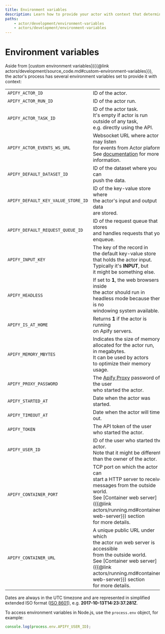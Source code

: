 ```yaml
---
title: Environment variables
description: Learn how to provide your actor with context that determines its behavior.
paths:
    - actor/development/environment-variables
    - actors/development/environment-variables
---
```


# [](#environment-variables) Environment variables

Aside from [custom environment variables]({{@link actors/development/source_code.md#custom-environment-variables}}), the actor's process has several environment variables set to provide it with context:

|||
|--- |--- |
|`APIFY_ACTOR_ID`|ID of the actor.|
|`APIFY_ACTOR_RUN_ID`|ID of the actor run.|
|`APIFY_ACTOR_TASK_ID`|ID of the actor task. <br/>It's empty if actor is run outside of any task, <br/>e.g. directly using the API.|
|`APIFY_ACTOR_EVENTS_WS_URL`|Websocket URL where actor may listen <br/>for events from Actor plaform. <br/>See [documentation](https://sdk.apify.com/docs/api/apify#apifyevents) for more information.|
|`APIFY_DEFAULT_DATASET_ID`|ID of the dataset where you can <br/>push the data.|
|`APIFY_DEFAULT_KEY_VALUE_STORE_ID`|ID of the key-value store where <br/>the actor's input and output data <br/>are stored.|
|`APIFY_DEFAULT_REQUEST_QUEUE_ID`|ID of the request queue that stores <br/>and handles requests that you enqueue.|
|`APIFY_INPUT_KEY`|The key of the record in <br/>the default key-value store <br/>that holds the actor input. <br/>Typically it's **INPUT**, but <br/>it might be something else.|
|`APIFY_HEADLESS`|If set to **1**, the web browsers inside <br/>the actor should run in <br/>headless mode because there is no <br/>windowing system available.|
|`APIFY_IS_AT_HOME`|Returns **1** if the actor is running <br/>on Apify servers.|
|`APIFY_MEMORY_MBYTES`|Indicates the size of memory <br/>allocated for the actor run, <br/>in megabytes. <br/>It can be used by actors <br/>to optimize their memory usage.|
|`APIFY_PROXY_PASSWORD`|The [Apify Proxy](/docs/proxy) password of the user <br/>who started the actor.|
|`APIFY_STARTED_AT`|Date when the actor was started.|
|`APIFY_TIMEOUT_AT`|Date when the actor will time out.|
|`APIFY_TOKEN`|The API token of the user <br/>who started the actor.|
|`APIFY_USER_ID`|ID of the user who started the actor. <br/>Note that it might be different <br/>than the owner of the actor.|
|`APIFY_CONTAINER_PORT`|TCP port on which the actor can <br/>start a HTTP server to receive <br/>messages from the outside world. <br/>See [Container web server]({{@link actors/running.md#container-web-server}}) section <br/>for more details.|
|`APIFY_CONTAINER_URL`|A unique public URL under which <br/>the actor run web server is accessible <br/>from the outside world. <br/>See [Container web server]({{@link actors/running.md#container-web-server}}) section <br/>for more details.|


Dates are always in the UTC timezone and are represented in simplified extended ISO format ([ISO 8601](https://en.wikipedia.org/wiki/ISO_8601)), e.g. **2017-10-13T14:23:37.281Z**.

To access environment variables in Node.js, use the `process.env` object, for example:

```js
console.log(process.env.APIFY_USER_ID);
```
